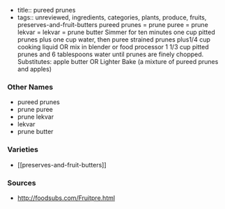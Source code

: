 - title:: pureed prunes
- tags:: unreviewed, ingredients, categories, plants, produce, fruits, preserves-and-fruit-butters
pureed prunes = prune puree = prune lekvar = lekvar = prune butter Simmer for ten minutes one cup pitted prunes plus one cup water, then puree strained prunes plus1/4 cup cooking liquid OR mix in blender or food processor 1 1/3 cup pitted prunes and 6 tablespoons water until prunes are finely chopped. Substitutes: apple butter OR Lighter Bake (a mixture of pureed prunes and apples)

### Other Names

* pureed prunes
* prune puree
* prune lekvar
* lekvar
* prune butter

### Varieties

* [[preserves-and-fruit-butters]]

### Sources
* http://foodsubs.com/Fruitpre.html
